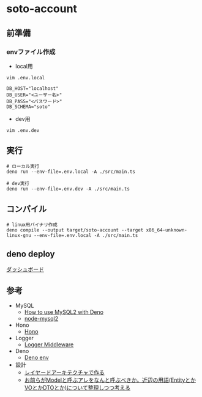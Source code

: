 # soto-account

## 前準備

### envファイル作成

- local用
```shell
vim .env.local
```
```
DB_HOST="localhost"
DB_USER="<ユーザー名>"
DB_PASS="<パスワード>"
DB_SCHEMA="soto"
```
- dev用
```shell
vim .env.dev
```

## 実行
```shell
# ローカル実行
deno run --env-file=.env.local -A ./src/main.ts
```
```shell
# dev実行
deno run --env-file=.env.dev -A ./src/main.ts
```

## コンパイル
```shell
# linux用バイナリ作成
deno compile --output target/soto-account --target x86_64-unknown-linux-gnu --env-file=.env.local -A ./src/main.ts
```

## deno deploy

[ダッシュボード](https://dash.deno.com/projects/soto-account)

## 参考

- MySQL
  - [How to use MySQL2 with Deno](https://docs.deno.com/examples/mysql2_tutorial/)
  - [node-mysql2](https://sidorares.github.io/node-mysql2/docs/examples)
- Hono
  - [Hono](https://hono-ja.pages.dev/docs/getting-started/deno)
- Logger
  - [Logger Middleware](https://hono.dev/docs/middleware/builtin/logger)
- Deno
  - [Deno env](https://docs.deno.com/runtime/reference/env_variables/)
- 設計
  - [レイヤードアーキテクチャで作る](https://zenn.dev/flutteruniv/books/flutter-architecture/viewer/5_layered-architecture)
  - [お前らがModelと呼ぶアレをなんと呼ぶべきか。近辺の用語(EntityとかVOとかDTOとか)について整理しつつ考える](https://qiita.com/takasek/items/70ab5a61756ee620aee6)
